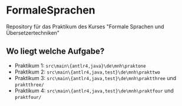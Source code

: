 # FormaleSprachen
Repository für das Praktikum des Kurses "Formale Sprachen und Übersetzertechniken"

## Wo liegt welche Aufgabe?

- Praktikum 1: `src\main\{antlr4,java}\de\mnh\praktone`
- Praktikum 2: `src\main\{antlr4,java,test}\de\mnh\prakttwo`
- Praktikum 3: `src\main\{antlr4,java,test}\de\mnh\praktthree` und `praktthree/`
- Praktikum 4: `src\main\{antlr4,java,test}\de\mnh\praktfour` und `praktfour/`
